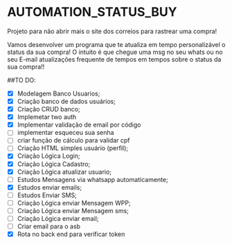 # AUTOMATION_STATUS_BUY
 Projeto para não abrir mais o site dos correios para rastrear uma compra!
 
 Vamos desenvolver um programa que te atualiza em tempo personalizável o status da sua compra!
 O intuito é que chegue uma msg no seu whats ou no seu E-mail atualizações frequente de tempos em tempos sobre o status da sua compra!!
 
##TO DO:
- [X] Modelagem Banco Usuarios;
- [X] Criação banco de dados usuários;
- [X] Criação CRUD banco;
- [X] Implemetar two auth
- [X] Implementar validação de email por código
- [ ] implementar esqueceu sua senha
- [ ] criar função de cálculo para validar cpf
- [ ] Criação HTML simples usuário (perfil);
- [X] Criação Lógica Login;
- [X] Criação Lógica Cadastro;
- [X] Criação Lógica atualizar usuario;
- [ ] Estudos Mensagens via whatsapp automaticamente;
- [X] Estudos enviar emails;
- [ ] Estudos Enviar SMS;
- [ ] Criação Lógica enviar Mensagem WPP;
- [ ] Criação Lógica enviar Mensagem sms;
- [ ] Criação Lógica enviar email;
- [ ] Criar email para o asb
- [X] Rota no back end para verificar token